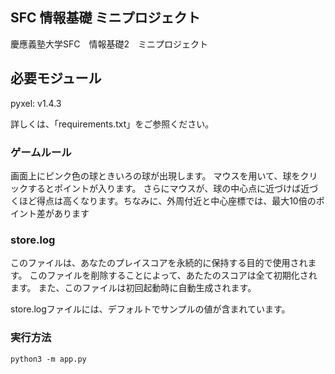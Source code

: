 ## SFC 情報基礎 ミニプロジェクト
慶應義塾大学SFC　情報基礎2　ミニプロジェクト

## 必要モジュール
pyxel: v1.4.3

詳しくは、「requirements.txt」をご参照ください。

### ゲームルール
画面上にピンク色の球ときいろの球が出現します。
マウスを用いて、球をクリックするとポイントが入ります。
さらにマウスが、球の中心点に近づけば近づくほど得点は高くなります。ちなみに、外周付近と中心座標では、最大10倍のポイント差があります

### store.log
このファイルは、あなたのプレイスコアを永続的に保持する目的で使用されます。
このファイルを削除することによって、あたたのスコアは全て初期化されます。
また、このファイルは初回起動時に自動生成されます。

store.logファイルには、デフォルトでサンプルの値が含まれています。

### 実行方法

```python3 -m app.py```
